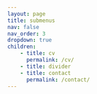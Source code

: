 ```yaml
---
layout: page
title: submenus
nav: false
nav_order: 3
dropdown: true
children: 
    - title: cv
      permalink: /cv/
    - title: divider
    - title: contact
      permalink: /contact/
---
```

